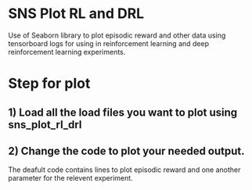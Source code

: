 # SNS Plot RL and DRL
Use of Seaborn library to plot episodic reward and other data using tensorboard logs for using in reinforcement learning and deep reinforcement learning experiments. 

# Step for plot
## 1) Load all the load files you want to plot using sns_plot_rl_drl
## 2) Change the code to plot your needed output.
The deafult code contains lines to plot episodic reward and one another parameter for the relevent experiment.
